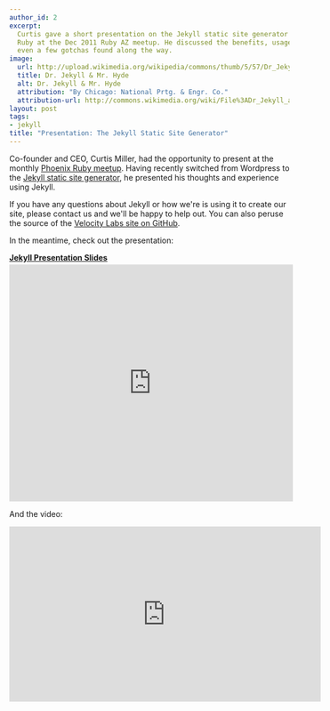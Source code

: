 ```yaml
---
author_id: 2
excerpt:
  Curtis gave a short presentation on the Jekyll static site generator for
  Ruby at the Dec 2011 Ruby AZ meetup. He discussed the benefits, usage and
  even a few gotchas found along the way.
image:
  url: http://upload.wikimedia.org/wikipedia/commons/thumb/5/57/Dr_Jekyll_and_Mr_Hyde_poster.png/320px-Dr_Jekyll_and_Mr_Hyde_poster.png
  title: Dr. Jekyll & Mr. Hyde
  alt: Dr. Jekyll & Mr. Hyde
  attribution: "By Chicago: National Prtg. & Engr. Co."
  attribution-url: http://commons.wikimedia.org/wiki/File%3ADr_Jekyll_and_Mr_Hyde_poster.png
layout: post
tags:
- jekyll
title: "Presentation: The Jekyll Static Site Generator"
---
```


Co-founder and CEO, Curtis Miller, had the opportunity to present at the monthly
[Phoenix Ruby meetup](http://rubyaz.org/).
Having recently switched from Wordpress to the
[Jekyll static site generator](https://github.com/mojombo/jekyll), he presented his
thoughts and experience using Jekyll.

If you have any questions about Jekyll or how we're is using it to create our site,
please contact us and we'll be happy to help out. You can also peruse the source of the
[Velocity Labs site on GitHub](https://github.com/velocity-labs/velocitylabs.io).

In the meantime, check out the presentation:

<div style="width:510px" id="__ss_10653919">
  <strong style="display:block;margin:12px 0 4px">
    <a href="http://www.slideshare.net/Flatterline/jekyll-presentation-slides" title="Jekyll Presentation Slides" target="_blank">Jekyll Presentation Slides</a>
  </strong>

  <iframe src="http://www.slideshare.net/slideshow/embed_code/10653919" width="510" height="426" frameborder="0" marginwidth="0" marginheight="0" scrolling="no"></iframe>
</div>

And the video:

<iframe width="560" height="315" src="http://www.youtube.com/embed/7mXeJlFdZ2c" frameborder="0" allowfullscreen></iframe>
